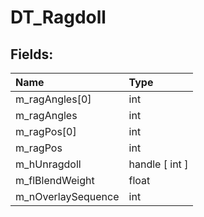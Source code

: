 # DT_Ragdoll

## Fields:

| Name | Type |
| :--- | :--- |
| m_ragAngles[0] | int |
| m_ragAngles | int |
| m_ragPos[0] | int |
| m_ragPos | int |
| m_hUnragdoll | handle [ int ] |
| m_flBlendWeight | float |
| m_nOverlaySequence | int |
